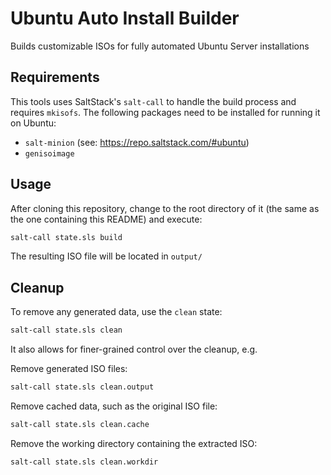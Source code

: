 # Ubuntu Auto Install Builder

Builds customizable ISOs for fully automated Ubuntu Server installations

## Requirements
This tools uses SaltStack's `salt-call` to handle the build process and requires `mkisofs`.
The following packages need to be installed for running it on Ubuntu:
- `salt-minion` (see: https://repo.saltstack.com/#ubuntu)
- `genisoimage`

## Usage
After cloning this repository, change to the root directory of it (the same as the one containing this README) and execute:
```bash
salt-call state.sls build
```
The resulting ISO file will be located in `output/`

## Cleanup
To remove any generated data, use the `clean` state:
```bash
salt-call state.sls clean
```
It also allows for finer-grained control over the cleanup, e.g.

Remove generated ISO files:
```bash
salt-call state.sls clean.output
```

Remove cached data, such as the original ISO file:
```bash
salt-call state.sls clean.cache
```

Remove the working directory containing the extracted ISO:
```bash
salt-call state.sls clean.workdir
```
